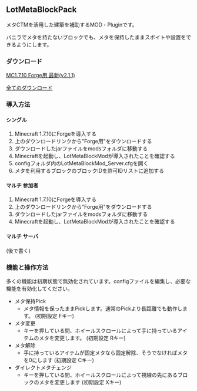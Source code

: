 ## LotMetaBlockPack

メタCTMを活用した建築を補助するMOD・Pluginです。

バニラでメタを持たないブロックでも、メタを保持したままスポイトや設置をできるようにします。


### ダウンロード

[MC1.7.10 Forge用 最新(v2.1.1)](https://drive.google.com/open?id=1fu36nYGB9F8M8B1yWHMI_nNhtUCzEI3M)

[全てのダウンロード](https://drive.google.com/drive/folders/1PPxjFPtVM3lspYbFkwAWdvSsfhQgEDie?usp=sharing)

### 導入方法

#### シングル 

1. Minecraft 1.7.10にForgeを導入する
2. 上のダウンロードリンクから"Forge用"をダウンロードする
3. ダウンロードしたjarファイルをmodsフォルダに移動する
4. Minecraftを起動し、LotMetaBlockModが導入されたことを確認する
5. configフォルダ内のLotMetaBlockMod_Server.cfgを開く
6. メタを利用するブロックのブロックIDを許可IDリストに追加する

#### マルチ 参加者

1. Minecraft 1.7.10にForgeを導入する
2. 上のダウンロードリンクから"Forge用"をダウンロードする
3. ダウンロードしたjarファイルをmodsフォルダに移動する
4. Minecraftを起動し、LotMetaBlockModが導入されたことを確認する

#### マルチ サーバ

(後で書く)

### 機能と操作方法

多くの機能は初期状態で無効化されています。configファイルを編集し、必要な機能を有効化してください。

* メタ保持Pick
  * メタ情報を保ったままPickします。通常のPickより長距離でも動作します。 (初期設定 Fキー)
* メタ変更
  * キーを押している間、ホイールスクロールによって手に持っているアイテムのメタを変更します。 (初期設定 Rキー)
* メタ解除
  * 手に持っているアイテムが固定メタなら固定解除、そうでなければメタを0にします (初期設定 Cキー)
* ダイレクトメタチェンジ
  * キーを押している間、ホイールスクロールによって視線の先にあるブロックのメタを変更します (初期設定 Xキー)


